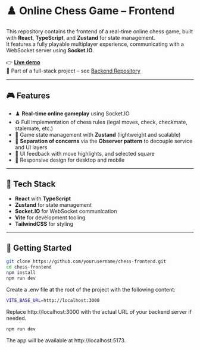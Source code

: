 # ♟️ Online Chess Game – Frontend

This repository contains the frontend of a real-time online chess game, built with **React**, **TypeScript**, and **Zustand** for state management.  
It features a fully playable multiplayer experience, communicating with a WebSocket server using **Socket.IO**.

👉 **[Live demo](https://chess-square.app)**  
🔗 Part of a full-stack project – see [Backend Repository](https://github.com/GabrielLRdP/chess-backend)

---

## 🎮 Features

- ♟️ **Real-time online gameplay** using Socket.IO
- ♻️ Full implementation of chess rules (legal moves, check, checkmate, stalemate, etc.)
- 🎯 Game state management with **Zustand** (lightweight and scalable)
- 🧩 **Separation of concerns** via the **Observer pattern** to decouple service and UI layers
- 🎨 UI feedback with move highlights, and selected square
- 📱 Responsive design for desktop and mobile

---

## 🧰 Tech Stack

- **React** with **TypeScript**
- **Zustand** for state management
- **Socket.IO** for WebSocket communication
- **Vite** for development tooling
- **TailwindCSS** for styling

---

## 🚀 Getting Started

```bash
git clone https://github.com/yourusername/chess-frontend.git
cd chess-frontend
npm install
npm run dev
```

Create a .env file at the root of the project with the following content:

```bash
VITE_BASE_URL=http://localhost:3000
```
Replace http://localhost:3000 with the actual URL of your backend server if needed.

```bash
npm run dev
```


The app will be available at http://localhost:5173.
